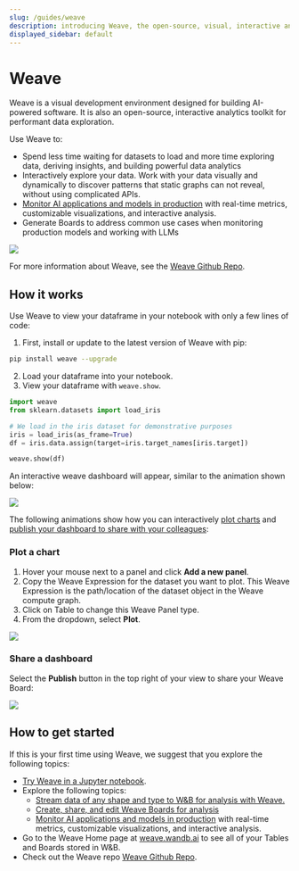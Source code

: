 ```yaml
---
slug: /guides/weave
description: introducing Weave, the open-source, visual, interactive analytics toolkit for building AI
displayed_sidebar: default
---
```


# Weave

Weave is a visual development environment designed for building AI-powered software.  It is also an open-source, interactive analytics toolkit for performant data exploration.

Use Weave to:
* Spend less time waiting for datasets to load and more time exploring data, deriving insights, and building powerful data analytics
* Interactively explore your data. Work with your data visually and dynamically to discover patterns that static graphs can not reveal, without using complicated APIs.
* [Monitor AI applications and models in production](./prod-mon.md) with real-time metrics, customizable visualizations, and interactive analysis.
* Generate Boards to address common use cases when monitoring production models and working with LLMs
<!-- * W&B offers supplementary data & asset storage as well as a hosted compute engine -->


![](/images/weave/core_weave_demo.gif)

For more information about Weave, see the [Weave Github Repo](https://github.com/wandb/weave).



## How it works
Use Weave to view your dataframe in your notebook with only a few lines of code:

1. First, install or update to the latest version of Weave with pip: 
```bash
pip install weave --upgrade
```
2. Load your dataframe into your notebook.
3. View your dataframe with `weave.show`. 

```python title="weave.ipynb" showLineNumbers
import weave
from sklearn.datasets import load_iris

# We load in the iris dataset for demonstrative purposes
iris = load_iris(as_frame=True)
df = iris.data.assign(target=iris.target_names[iris.target])

weave.show(df)
```

An interactive weave dashboard will appear, similar to the animation shown below:


![](/images/weave/first_load.gif)


The following animations show how you can interactively [plot charts](#plot-a-chart) and [publish your dashboard to share with your colleagues](#share-a-dashboard):

### Plot a chart
1. Hover your mouse next to a panel and click **Add a new panel**.
2. Copy the Weave Expression for the dataset you want to plot. This Weave Expression is the path/location of the dataset object in the Weave compute graph.
3. Click on Table to change this Weave Panel type.
4. From the dropdown, select **Plot**.

![](/images/weave/qs_table_plot.gif)

### Share a dashboard
Select the **Publish** button in the top right of your view to share your Weave Board:

![](/images/weave/make_quick_board.gif)

## How to get started

If this is your first time using Weave, we suggest that you explore the following topics:

* [Try Weave in a Jupyter notebook](https://github.com/wandb/weave/blob/master/examples/experimental/skip_test/weave_demo_quickstart.ipynb).
* Explore the following topics:
   * [Stream data of any shape and type to W&B for analysis with Weave.](./streamtable.md)
   * [Create, share, and edit Weave Boards for analysis](./boards.md)
   * [Monitor AI applications and models in production](./prod-mon.md) with real-time metrics, customizable visualizations, and interactive analysis.
* Go to the Weave Home page at [weave.wandb.ai](https://weave.wandb.ai/) to see all of your Tables and Boards stored in W&B.
* Check out the Weave repo [Weave Github Repo](https://github.com/wandb/weave).